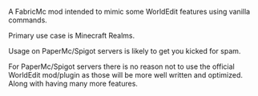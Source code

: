 A FabricMc mod intended to mimic some WorldEdit features using vanilla commands.

Primary use case is Minecraft Realms.

Usage on PaperMc/Spigot servers is likely to get you kicked for spam.

For PaperMc/Spigot servers there is no reason not to use the official WorldEdit mod/plugin as those will be more well written and optimized. Along with having many more features.
